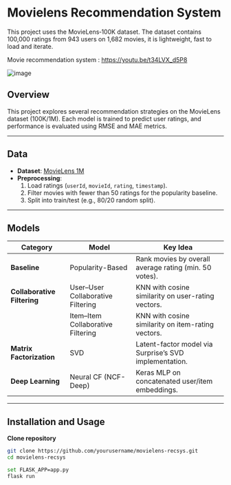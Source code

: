 # Movielens Recommendation System
This project uses the MovieLens‑100K dataset. The dataset contains 100,000 ratings from 943 users on 1,682 movies, it is lightweight, fast to load and iterate.


Movie recommendation system : https://youtu.be/t34LVX_d5P8

![image](https://github.com/user-attachments/assets/2b6a8244-1d16-4eb8-be68-730d10ff34e0)


## Overview

This project explores several recommendation strategies on the MovieLens dataset (100K/1M). Each model is trained to predict user ratings, and performance is evaluated using RMSE and MAE metrics.

---

## Data

- **Dataset**: [MovieLens 1M](https://grouplens.org/datasets/movielens/1m/)  
- **Preprocessing**:  
  1. Load ratings (`userId`, `movieId`, `rating`, `timestamp`).  
  2. Filter movies with fewer than 50 ratings for the popularity baseline.  
  3. Split into train/test (e.g., 80/20 random split).

---

## Models

| Category                | Model                         | Key Idea                                                                                 |
|-------------------------|-------------------------------|------------------------------------------------------------------------------------------|
| **Baseline**            | Popularity-Based              | Rank movies by overall average rating (min. 50 votes).                                   |
| **Collaborative Filtering** | User–User Collaborative Filtering | KNN with cosine similarity on user-rating vectors.                                       |
|                         | Item–Item Collaborative Filtering | KNN with cosine similarity on item-rating vectors.                                       |
| **Matrix Factorization**| SVD                           | Latent-factor model via Surprise’s SVD implementation.                                   |
| **Deep Learning**       | Neural CF (NCF-Deep)          | Keras MLP on concatenated user/item embeddings.                                          |

---

## Installation and Usage

**Clone repository**  
   ```bash
   git clone https://github.com/yourusername/movielens-recsys.git
   cd movielens-recsys

  set FLASK_APP=app.py
  flask run


